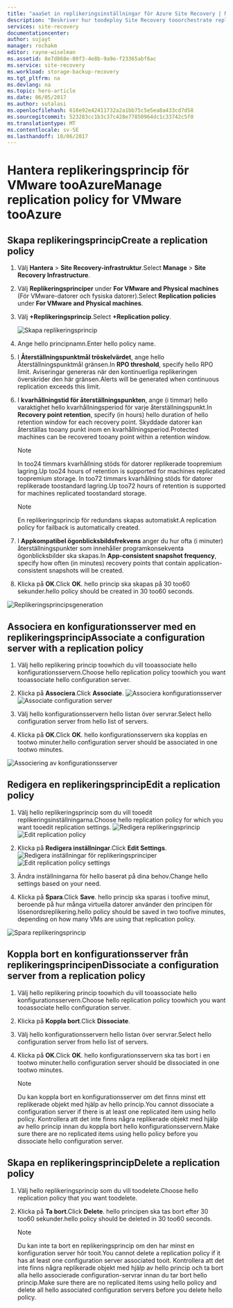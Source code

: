 ```yaml
---
title: "aaaSet in replikeringsinställningar för Azure Site Recovery | Microsoft Docs"
description: "Beskriver hur toodeploy Site Recovery tooorchestrate replikering, redundans och återställning av virtuella Hyper-V-datorer i VMM-moln tooAzure."
services: site-recovery
documentationcenter: 
author: sujayt
manager: rochakm
editor: rayne-wiselman
ms.assetid: 8e7d868e-00f3-4e8b-9a9e-f23365abf6ac
ms.service: site-recovery
ms.workload: storage-backup-recovery
ms.tgt_pltfrm: na
ms.devlang: na
ms.topic: hero-article
ms.date: 06/05/2017
ms.author: sutalasi
ms.openlocfilehash: 618e92e42411732a2a1bb75c5e5ea8a433cd7d58
ms.sourcegitcommit: 523283cc1b3c37c428e77850964dc1c33742c5f0
ms.translationtype: MT
ms.contentlocale: sv-SE
ms.lasthandoff: 10/06/2017
---
```

# <a name="manage-replication-policy-for-vmware-tooazure"></a><span data-ttu-id="2d71c-103">Hantera replikeringsprincip för VMware tooAzure</span><span class="sxs-lookup"><span data-stu-id="2d71c-103">Manage replication policy for VMware tooAzure</span></span>


## <a name="create-a-replication-policy"></a><span data-ttu-id="2d71c-104">Skapa replikeringsprincip</span><span class="sxs-lookup"><span data-stu-id="2d71c-104">Create a replication policy</span></span>

1. <span data-ttu-id="2d71c-105">Välj **Hantera** > **Site Recovery-infrastruktur**.</span><span class="sxs-lookup"><span data-stu-id="2d71c-105">Select **Manage** > **Site Recovery Infrastructure**.</span></span>
2. <span data-ttu-id="2d71c-106">Välj **Replikeringsprinciper** under **For VMware and Physical machines** (För VMware-datorer och fysiska datorer).</span><span class="sxs-lookup"><span data-stu-id="2d71c-106">Select **Replication policies** under **For VMware and Physical machines**.</span></span>
3. <span data-ttu-id="2d71c-107">Välj **+Replikeringsprincip**.</span><span class="sxs-lookup"><span data-stu-id="2d71c-107">Select **+Replication policy**.</span></span>

    ![Skapa replikeringsprincip](./media/site-recovery-setup-replication-settings-vmware/createpolicy.png)

4. <span data-ttu-id="2d71c-109">Ange hello principnamn.</span><span class="sxs-lookup"><span data-stu-id="2d71c-109">Enter hello policy name.</span></span>

5. <span data-ttu-id="2d71c-110">I **Återställningspunktmål tröskelvärdet**, ange hello Återställningspunktmål gränsen.</span><span class="sxs-lookup"><span data-stu-id="2d71c-110">In **RPO threshold**, specify hello RPO limit.</span></span> <span data-ttu-id="2d71c-111">Aviseringar genereras när den kontinuerliga replikeringen överskrider den här gränsen.</span><span class="sxs-lookup"><span data-stu-id="2d71c-111">Alerts will be generated when continuous replication exceeds this limit.</span></span>
6. <span data-ttu-id="2d71c-112">I **kvarhållningstid för återställningspunkten**, ange (i timmar) hello varaktighet hello kvarhållningsperiod för varje återställningspunkt.</span><span class="sxs-lookup"><span data-stu-id="2d71c-112">In **Recovery point retention**, specify (in hours) hello duration of hello retention window for each recovery point.</span></span> <span data-ttu-id="2d71c-113">Skyddade datorer kan återställas tooany punkt inom en kvarhållningsperiod.</span><span class="sxs-lookup"><span data-stu-id="2d71c-113">Protected machines can be recovered tooany point within a retention window.</span></span>

    > [!NOTE]
    > <span data-ttu-id="2d71c-114">In too24 timmars kvarhållning stöds för datorer replikerade toopremium lagring.</span><span class="sxs-lookup"><span data-stu-id="2d71c-114">Up too24 hours of retention is supported for machines replicated toopremium storage.</span></span> <span data-ttu-id="2d71c-115">In too72 timmars kvarhållning stöds för datorer replikerade toostandard lagring.</span><span class="sxs-lookup"><span data-stu-id="2d71c-115">Up too72 hours of retention is supported for machines replicated toostandard storage.</span></span>

    > [!NOTE]
    > <span data-ttu-id="2d71c-116">En replikeringsprincip för redundans skapas automatiskt.</span><span class="sxs-lookup"><span data-stu-id="2d71c-116">A replication policy for failback is automatically created.</span></span>

7. <span data-ttu-id="2d71c-117">I **Appkompatibel ögonblicksbildsfrekvens** anger du hur ofta (i minuter) återställningspunkter som innehåller programkonsekventa ögonblicksbilder ska skapas.</span><span class="sxs-lookup"><span data-stu-id="2d71c-117">In **App-consistent snapshot frequency**, specify how often (in minutes) recovery points that contain application-consistent snapshots will be created.</span></span>

8. <span data-ttu-id="2d71c-118">Klicka på **OK**.</span><span class="sxs-lookup"><span data-stu-id="2d71c-118">Click **OK**.</span></span> <span data-ttu-id="2d71c-119">hello princip ska skapas på 30 too60 sekunder.</span><span class="sxs-lookup"><span data-stu-id="2d71c-119">hello policy should be created in 30 too60 seconds.</span></span>

![Replikeringsprincipsgeneration](./media/site-recovery-setup-replication-settings-vmware/Creating-Policy.png)

## <a name="associate-a-configuration-server-with-a-replication-policy"></a><span data-ttu-id="2d71c-121">Associera en konfigurationsserver med en replikeringsprincip</span><span class="sxs-lookup"><span data-stu-id="2d71c-121">Associate a configuration server with a replication policy</span></span>
1. <span data-ttu-id="2d71c-122">Välj hello replikering princip toowhich du vill tooassociate hello konfigurationsservern.</span><span class="sxs-lookup"><span data-stu-id="2d71c-122">Choose hello replication policy toowhich you want tooassociate hello configuration server.</span></span>
2. <span data-ttu-id="2d71c-123">Klicka på **Associera**.</span><span class="sxs-lookup"><span data-stu-id="2d71c-123">Click **Associate**.</span></span>
<span data-ttu-id="2d71c-124">![Associera konfigurationsserver](./media/site-recovery-setup-replication-settings-vmware/Associate-CS-1.PNG)</span><span class="sxs-lookup"><span data-stu-id="2d71c-124">![Associate configuration server](./media/site-recovery-setup-replication-settings-vmware/Associate-CS-1.PNG)</span></span>

3. <span data-ttu-id="2d71c-125">Välj hello konfigurationsservern hello listan över servrar.</span><span class="sxs-lookup"><span data-stu-id="2d71c-125">Select hello configuration server from hello list of servers.</span></span>
4. <span data-ttu-id="2d71c-126">Klicka på **OK**.</span><span class="sxs-lookup"><span data-stu-id="2d71c-126">Click **OK**.</span></span> <span data-ttu-id="2d71c-127">hello konfigurationsservern ska kopplas en tootwo minuter.</span><span class="sxs-lookup"><span data-stu-id="2d71c-127">hello configuration server should be associated in one tootwo minutes.</span></span>

![Associering av konfigurationsserver](./media/site-recovery-setup-replication-settings-vmware/Associate-CS-2.png)

## <a name="edit-a-replication-policy"></a><span data-ttu-id="2d71c-129">Redigera en replikeringsprincip</span><span class="sxs-lookup"><span data-stu-id="2d71c-129">Edit a replication policy</span></span>
1. <span data-ttu-id="2d71c-130">Välj hello replikeringsprincip som du vill tooedit replikeringsinställningarna.</span><span class="sxs-lookup"><span data-stu-id="2d71c-130">Choose hello replication policy for which you want tooedit replication settings.</span></span>
<span data-ttu-id="2d71c-131">![Redigera replikeringsprincip](./media/site-recovery-setup-replication-settings-vmware/Select-Policy.png)</span><span class="sxs-lookup"><span data-stu-id="2d71c-131">![Edit replication policy](./media/site-recovery-setup-replication-settings-vmware/Select-Policy.png)</span></span>

2. <span data-ttu-id="2d71c-132">Klicka på **Redigera inställningar**.</span><span class="sxs-lookup"><span data-stu-id="2d71c-132">Click **Edit Settings**.</span></span>
<span data-ttu-id="2d71c-133">![Redigera inställningar för replikeringsprinciper](./media/site-recovery-setup-replication-settings-vmware/Edit-Policy.png)</span><span class="sxs-lookup"><span data-stu-id="2d71c-133">![Edit replication policy settings](./media/site-recovery-setup-replication-settings-vmware/Edit-Policy.png)</span></span>

3. <span data-ttu-id="2d71c-134">Ändra inställningarna för hello baserat på dina behov.</span><span class="sxs-lookup"><span data-stu-id="2d71c-134">Change hello settings based on your need.</span></span>
4. <span data-ttu-id="2d71c-135">Klicka på **Spara**.</span><span class="sxs-lookup"><span data-stu-id="2d71c-135">Click **Save**.</span></span> <span data-ttu-id="2d71c-136">hello princip ska sparas i toofive minut, beroende på hur många virtuella datorer använder den principen för lösenordsreplikering.</span><span class="sxs-lookup"><span data-stu-id="2d71c-136">hello policy should be saved in two toofive minutes, depending on how many VMs are using that replication policy.</span></span>

![Spara replikeringsprincip](./media/site-recovery-setup-replication-settings-vmware/Save-Policy.png)

## <a name="dissociate-a-configuration-server-from-a-replication-policy"></a><span data-ttu-id="2d71c-138">Koppla bort en konfigurationsserver från replikeringsprincipen</span><span class="sxs-lookup"><span data-stu-id="2d71c-138">Dissociate a configuration server from a replication policy</span></span>
1. <span data-ttu-id="2d71c-139">Välj hello replikering princip toowhich du vill tooassociate hello konfigurationsservern.</span><span class="sxs-lookup"><span data-stu-id="2d71c-139">Choose hello replication policy toowhich you want tooassociate hello configuration server.</span></span>
2. <span data-ttu-id="2d71c-140">Klicka på **Koppla bort**.</span><span class="sxs-lookup"><span data-stu-id="2d71c-140">Click **Dissociate**.</span></span>
3. <span data-ttu-id="2d71c-141">Välj hello konfigurationsservern hello listan över servrar.</span><span class="sxs-lookup"><span data-stu-id="2d71c-141">Select hello configuration server from hello list of servers.</span></span>
4. <span data-ttu-id="2d71c-142">Klicka på **OK**.</span><span class="sxs-lookup"><span data-stu-id="2d71c-142">Click **OK**.</span></span> <span data-ttu-id="2d71c-143">hello konfigurationsservern ska tas bort i en tootwo minuter.</span><span class="sxs-lookup"><span data-stu-id="2d71c-143">hello configuration server should be dissociated in one tootwo minutes.</span></span>

    > [!NOTE]
    > <span data-ttu-id="2d71c-144">Du kan koppla bort en konfigurationsserver om det finns minst ett replikerade objekt med hjälp av hello princip.</span><span class="sxs-lookup"><span data-stu-id="2d71c-144">You cannot dissociate a configuration server if there is at least one replicated item using hello policy.</span></span> <span data-ttu-id="2d71c-145">Kontrollera att det inte finns några replikerade objekt med hjälp av hello princip innan du koppla bort hello konfigurationsservern.</span><span class="sxs-lookup"><span data-stu-id="2d71c-145">Make sure there are no replicated items using hello policy before you dissociate hello configuration server.</span></span>

## <a name="delete-a-replication-policy"></a><span data-ttu-id="2d71c-146">Skapa en replikeringsprincip</span><span class="sxs-lookup"><span data-stu-id="2d71c-146">Delete a replication policy</span></span>

1. <span data-ttu-id="2d71c-147">Välj hello replikeringsprincip som du vill toodelete.</span><span class="sxs-lookup"><span data-stu-id="2d71c-147">Choose hello replication policy that you want toodelete.</span></span>
2. <span data-ttu-id="2d71c-148">Klicka på **Ta bort**.</span><span class="sxs-lookup"><span data-stu-id="2d71c-148">Click **Delete**.</span></span> <span data-ttu-id="2d71c-149">hello principen ska tas bort efter 30 too60 sekunder.</span><span class="sxs-lookup"><span data-stu-id="2d71c-149">hello policy should be deleted in 30 too60 seconds.</span></span>

    > [!NOTE]
    > <span data-ttu-id="2d71c-150">Du kan inte ta bort en replikeringsprincip om den har minst en konfiguration server hör tooit.</span><span class="sxs-lookup"><span data-stu-id="2d71c-150">You cannot delete a replication policy if it has at least one configuration server associated tooit.</span></span> <span data-ttu-id="2d71c-151">Kontrollera att det inte finns några replikerade objekt med hjälp av hello princip och ta bort alla hello associerade configuration-servrar innan du tar bort hello princip.</span><span class="sxs-lookup"><span data-stu-id="2d71c-151">Make sure there are no replicated items using hello policy and delete all hello associated configuration servers before you delete hello policy.</span></span>
